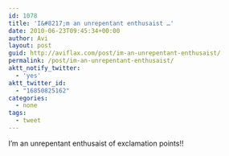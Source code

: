 ```yaml
---
id: 1078
title: 'I&#8217;m an unrepentant enthusaist …'
date: 2010-06-23T09:45:34+00:00
author: Avi
layout: post
guid: http://aviflax.com/post/im-an-unrepentant-enthusaist/
permalink: /post/im-an-unrepentant-enthusaist/
aktt_notify_twitter:
  - 'yes'
aktt_twitter_id:
  - "16850825162"
categories:
  - none
tags:
  - tweet
---
```

I&#8217;m an unrepentant enthusaist of exclamation points!!